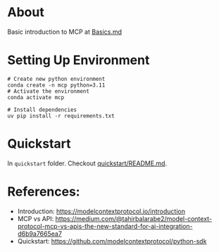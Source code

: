 # About
Basic introduction to MCP at [Basics.md](Basics.md)  

# Setting Up Environment
```shell
# Create new python environment
conda create -n mcp python=3.11
# Activate the environment
conda activate mcp

# Install dependencies
uv pip install -r requirements.txt
```

# Quickstart
In `quickstart` folder. Checkout [quickstart/README.md](quickstart/README.md).


# References:
- Introduction: https://modelcontextprotocol.io/introduction
- MCP vs API: https://medium.com/@tahirbalarabe2/model-context-protocol-mcp-vs-apis-the-new-standard-for-ai-integration-d6b9a7665ea7
- Quickstart: https://github.com/modelcontextprotocol/python-sdk
